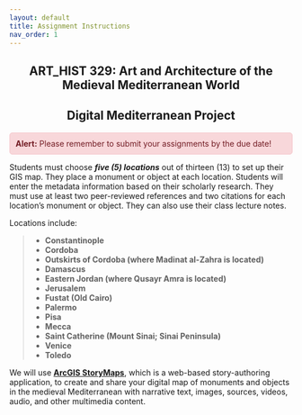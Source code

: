 ```yaml
---
layout: default
title: Assignment Instructions
nav_order: 1
---
```


<center>
<h2>ART_HIST 329: Art and Architecture of the Medieval Mediterranean World</h2>
<h2>Digital Mediterranean Project</h2>
</center>

<div style="border: 1px solid #f5c6cb; background-color: #f8d7da; padding: 10px; border-radius: 5px; color: #721c24;">
  <strong>Alert:</strong> Please remember to submit your assignments by the due date!
</div>

Students must choose ***five (5) locations*** out of thirteen (13) to set up their GIS map. They place a monument or object at each location. Students will enter the metadata information based on their scholarly research. They must use at least two peer-reviewed references and two citations for each location’s monument or object. They can also use their class lecture notes. 

Locations include: 
> - **Constantinople**
> - **Cordoba**
> - **Outskirts of Cordoba (where Madinat al-Zahra is located)**
> - **Damascus**
> - **Eastern Jordan (where Qusayr Amra is located)**
> - **Jerusalem**
> - **Fustat (Old Cairo)**
> - **Palermo**
> - **Pisa**
> - **Mecca**
> - **Saint Catherine (Mount Sinai; Sinai Peninsula)**
> - **Venice**
> - **Toledo**

We will use **[ArcGIS StoryMaps](https://www.esri.com/en-us/arcgis/products/arcgis-storymaps/overview)**, which is a web-based story-authoring application, to create and share your digital map of monuments and objects in the medieval Mediterranean with narrative text, images, sources, videos, audio, and other multimedia content. 
